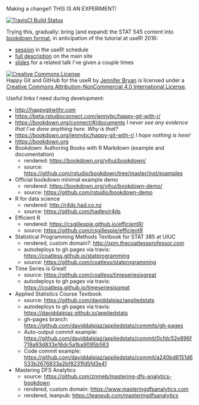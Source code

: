 Making a change!! THIS IS AN EXPERIMENT!

 [![TravisCI Build Status](https://travis-ci.org/jennybc/happy-git-with-r.svg?branch=master)](https://travis-ci.org/jennybc/happy-git-with-r)

Trying this, gradually: bring (and expand) the STAT 545 content into [bookdown format](https://github.com/rstudio/bookdown), in anticipation of the tutorial at useR! 2016:

  * [session](http://schedule.user2016.org/event/7Bad/using-git-and-github-with-r-rstudio-and-r-markdown-part-1) in the useR! schedule
  * [full description](http://user2016.org/tutorials/01.html) on the main site
  * [slides](https://speakerdeck.com/jennybc/happy-git-and-github-for-the-user) for a related talk I've given a couple times

<a rel="license" href="http://creativecommons.org/licenses/by-nc/4.0/"><img alt="Creative Commons License" style="border-width:0" src="https://i.creativecommons.org/l/by-nc/4.0/88x31.png" /></a><br /><span xmlns:dct="http://purl.org/dc/terms/" property="dct:title">Happy Git and GitHub for the useR</span> by <a xmlns:cc="http://creativecommons.org/ns#" href="https://github.com/jennybc/happy-git-with-r" property="cc:attributionName" rel="cc:attributionURL">Jennifer Bryan</a> is licensed under a <a rel="license" href="http://creativecommons.org/licenses/by-nc/4.0/">Creative Commons Attribution-NonCommercial 4.0 International License</a>.

Useful links I need during development:

  * <http://happygitwithr.com>
  * <https://beta.rstudioconnect.com/jennybc/happy-git-with-r/>
  * <https://bookdown.org/connect/#/documents> *I never see any evidence that I've done anything here. Why is that?*
  * <https://bookdown.org/jennybc/happy-git-with-r/> *I hope nothing is here!*
  * <https://bookdown.org>
  * Bookdown: Authoring Books with R Markdown (example and documentation)
    - rendered: <https://bookdown.org/yihui/bookdown/>
    - source: <https://github.com/rstudio/bookdown/tree/master/inst/examples>
  * Official bookdown minimal example demo
    - rendered: <https://bookdown.org/yihui/bookdown-demo/>
    - source: <https://github.com/rstudio/bookdown-demo>
  * R for data science
    - rendered: <http://r4ds.had.co.nz>
    - source: <https://github.com/hadley/r4ds>
  * Efficient R
    - rendered: <https://csgillespie.github.io/efficientR/>
    - source: <https://github.com/csgillespie/efficientR>
  * Statistical Programming Methods Textbook for STAT 385 at UIUC
    - rendered, custom domain?: <http://spm.thecoatlessprofessor.com>
    - autodeploys to gh pages via travis: <https://coatless.github.io/statprogramming>
    - source: <https://github.com/coatless/statprogramming>
  * Time Series is Great!
    - source: <https://github.com/coatless/timeseriesisgreat>
    - autodeploys to gh pages via travis: <https://coatless.github.io/timeseriesisgreat>    
  * Applied Statistics Course Textbook
    - source: <https://github.com/daviddalpiaz/appliedstats>
    - autodeploys to gh pages via travis: <https://daviddalpiaz.github.io/appliedstats>
    - gh-pages branch: <https://github.com/daviddalpiaz/appliedstats/commits/gh-pages>
    - Auto-output commit example: <https://github.com/daviddalpiaz/appliedstats/commit/0cfdc52e896f719a93d833e16dc5a1ba9095b563>
    - Code commit example: <https://github.com/daviddalpiaz/appliedstats/commit/a240bd6151d6533b2676833a2bf8231fd5fd3e41>
  * Mastering DFS Analytics
    - source: <https://github.com/znmeb/mastering-dfs-analytics-bookdown>
    - rendered, custom domain: <https://www.masteringdfsanalytics.com>
    - rendered, leanpub: <https://leanpub.com/masteringdfsanalytics>
